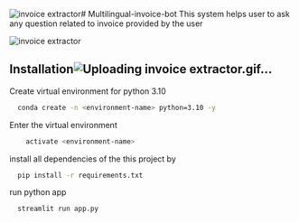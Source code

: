 ![invoice extractor](https://github.com/saurabhznaikz/Multilingual-invoice-bot/assets/52929512/eee468a7-42ac-48bd-8fac-8e40ad5f714e)# Multilingual-invoice-bot
This system helps user to ask any question related to invoice provided by the user


![invoice extractor](https://github.com/saurabhznaikz/Multilingual-invoice-bot/assets/52929512/5e5d9575-b79c-4d83-a3de-2e53de9db6d8)

## Installation![Uploading invoice extractor.gif…]()

Create virtual environment for python 3.10

```bash
  conda create -n <environment-name> python=3.10 -y
```
Enter the virtual environment
```bash
    activate <environment-name>
```
install all dependencies of the this project by 
```bash
  pip install -r requirements.txt
```
run python app
```bash
  streamlit run app.py
```

